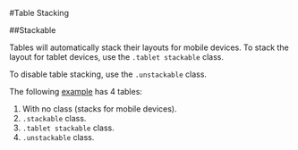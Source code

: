 
#Table Stacking 


##Stackable

Tables will automatically stack their layouts for mobile devices. To stack the layout for tablet devices, use the `.tablet stackable` class.

To disable table stacking, use the `.unstackable` class.

The following <a href="archives/Class Htmls/tables/table15.html" target = "_ blank">example</a> has 4 tables:

1. With no class (stacks for mobile devices).
2. `.stackable` class.
3. `.tablet stackable` class.
4. `.unstackable` class.




